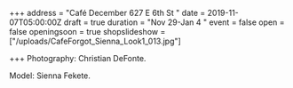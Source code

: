 +++
address = "Café December 627 E 6th St "
date = 2019-11-07T05:00:00Z
draft = true
duration = "Nov 29-Jan 4 "
event = false
open = false
openingsoon = true
shopslideshow = ["/uploads/CafeForgot_Sienna_Look1_013.jpg"]

+++
Photography: Christian DeFonte.

Model: Sienna Fekete.